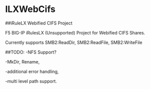 # ILXWebCifs
##iRuleLX Webified CIFS Project

F5 BIG-IP iRulesLX (Unsupported) Project for Webified CIFS Shares.

Currently supports SMB2:ReadDir, SMB2:ReadFile, SMB2:WriteFile

##TODO:
-NFS Support?

-MkDir, Rename, 

-additional error handling, 

-multi level path support.

